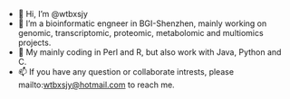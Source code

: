- 👋 Hi, I’m @wtbxsjy
- 👀 I’m a bioinformatic engneer in BGI-Shenzhen, mainly working on genomic, transcriptomic, proteomic, metabolomic and multiomics projects.
- 🌱 My mainly coding in Perl and R, but also work with Java, Python and C.
- 📫 If you have any question or collaborate intrests, please mailto:wtbxsjy@hotmail.com to reach me.

<!---
wtbxsjy/wtbxsjy is a ✨ special ✨ repository because its `README.md` (this file) appears on your GitHub profile.
You can click the Preview link to take a look at your changes.
--->

